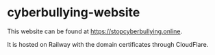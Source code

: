 # cyberbullying-website

This website can be found at https://stopcyberbullying.online.

It is hosted on Railway with the domain certificates through CloudFlare.
